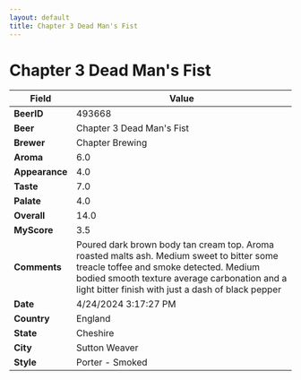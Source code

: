 ```yaml
---
layout: default
title: Chapter 3 Dead Man's Fist
---
```


# Chapter 3 Dead Man's Fist

| Field         | Value     |
|---------------|-----------|
| **BeerID** | 493668 |
| **Beer** | Chapter 3 Dead Man's Fist |
| **Brewer** | Chapter Brewing |
| **Aroma** | 6.0 |
| **Appearance** | 4.0 |
| **Taste** | 7.0 |
| **Palate** | 4.0 |
| **Overall** | 14.0 |
| **MyScore** | 3.5 |
| **Comments** | Poured dark brown body tan cream top. Aroma roasted malts ash. Medium sweet to bitter some treacle toffee and smoke detected. Medium bodied smooth texture average carbonation and a light bitter finish with just a dash of black pepper |
| **Date** | 4/24/2024 3:17:27 PM |
| **Country** | England |
| **State** | Cheshire |
| **City** | Sutton Weaver |
| **Style** | Porter - Smoked |
